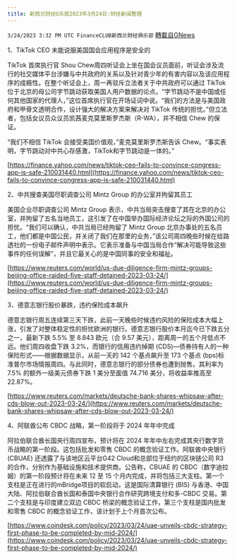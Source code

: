 ```yaml
---
title: 新西兰财经G乐部2023年3月24日:财经新闻整理
---
```

`3/24/2023 3:32 PM UTC FinanceCLUB新西兰财经俱乐部` [轉載自GNews](https://gnews.org/articles/1043090)

        

1、TikTok CEO 未能说服美国国会应用程序是安全的  
  

TikTok 首席执行官 Shou Chew周四听证会上坐在国会议员面前，听证会涉及流行的社交媒体平台涉嫌与中共政府的关系以及针对青少年的有害内容以及该应用程序的成瘾性。在整个听证会上，周一再驳斥立法者关于中共政府可以通过 TikTok 位于北京的母公司字节跳动获取美国人用户数据的论点。“字节跳动不是中国或任何其他国家的代理人，”这位首席执行官在开场证词中说。“我们的方法是与美国政府和甲骨文透明合作，设计强大的解决方案来解决对 TikTok 传统的担忧。”但立法者，包括女议员众议员凯茜麦克莫里斯罗杰斯（R-WA），并不相信 Chew 的保证。

“我们不相信 TikTok 会接受美国价值观，”麦克莫里斯罗杰斯告诉 Chew。“事实表明，字节跳动对中共心存感激，TikTok和字节跳动是一体的。”  
  

[https://finance.yahoo.com/news/tiktok-ceo-fails-to-convince-congress-app-is-safe-210031440.html](https://finance.yahoo.com/news/tiktok-ceo-fails-to-convince-congress-app-is-safe-210031440.html)

2、中共搜查美国尽职调查公司 Mintz Group 的办公室并拘留其员工  
  

美国企业尽职调查公司 Mintz Group 表示，中共当局突击搜查了其在北京的办公室，并拘留了五名当地员工，这引发了在中国举办国际经济论坛之际的外国公司的担忧。“我们可以确认，中共当局已经拘留了 Mintz Group 北京办事处的五名员工，他们都是中国公民，并关闭了我们在那里的业务，”该公司周四晚些时候在给路透社的一份电子邮件声明中表示。它表示准备与中国当局合作“解决可能导致这些事件的任何误解”，并且它最关心的是中国同事的安全和福祉。  
  

[https://www.reuters.com/world/us-due-diligence-firm-mintz-groups-beijing-office-raided-five-staff-detained-2023-03-24/](https://www.reuters.com/world/us-due-diligence-firm-mintz-groups-beijing-office-raided-five-staff-detained-2023-03-24/)

3、德意志银行股价暴跌，违约保险成本飙升  
  

德意志银行周五连续第三天下跌，此前一天晚些时候违约风险的保险成本大幅上涨，引发了对整体稳定性的担忧欧洲的银行。德意志银行股价本月迄今已下跌五分之一，最新下跌 5.5% 至 8.843 欧元（合 9.57 美元），距离周一的五个月低点不远。他们周四收盘下跌 3.2%，而银行的信用违约掉期 (CDS)—债券持有人的一种保险形式——根据数据显示，从前一天的 142 个基点飙升至 173 个基点 (bps)标准普尔市场情报周四。与此同时，德意志银行的部分债券也遭到抛售。其利率为 7.5% 的额外一级美元债券下跌 1 美分至面值 74.716 美分，将收益率推高至 22.87%。  
  

[https://www.reuters.com/markets/deutsche-bank-shares-whipsaw-after-cds-blow-out-2023-03-24/](https://www.reuters.com/markets/deutsche-bank-shares-whipsaw-after-cds-blow-out-2023-03-24/)

4、阿联酋公布 CBDC 战略，第一阶段将于 2024 年年中完成  
  

阿拉伯联合酋长国央行周四宣布，预计将在 2024 年年中左右完成其央行数字货币战略的第一阶段。这包括批发和零售 CBDC 的概念验证工作。阿联酋中央银行 (CBUAE) 还透露了与该地区云平台G42 Cloud和总部位于纽约的区块链公司 R3 的合作，分别作为基础设施和技术提供商。公告称，CBUAE 的 CBDC（数字迪拉姆）的第一阶段预计将在未来 12 至 15 个月内完成，并将包括三大支柱。第一个支柱是正在进行的mBridge项目的软启动，这是国际清算银行 (BIS) 与香港、中国大陆、阿拉伯联合酋长国和泰国中央银行合作研究跨境支付和多\-CBDC 交易。第二个支柱是与印度建立双边 CBDC 桥梁的概念验证工作，第三个支柱是国内批发和零售 CBDC 的概念验证工作，该计划于上个月首次公布。  
  

[https://www.coindesk.com/policy/2023/03/24/uae-unveils-cbdc-strategy-first-phase-to-be-completed-by-mid-2024/](https://www.coindesk.com/policy/2023/03/24/uae-unveils-cbdc-strategy-first-phase-to-be-completed-by-mid-2024/)
